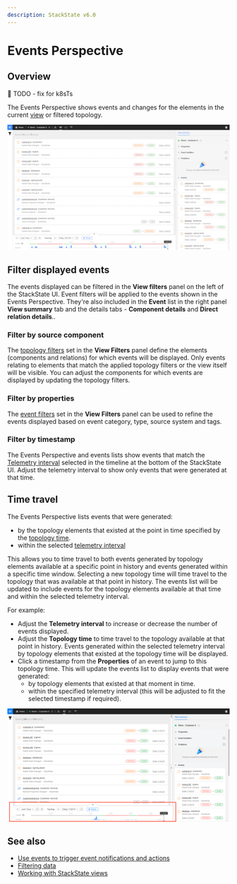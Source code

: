 ```yaml
---
description: StackState v6.0
---
```


# Events Perspective

## Overview

🚧 TODO - fix for k8sTs

The Events Perspective shows events and changes for the elements in the current [view](../views/about_views.md) or filtered topology.

![The Events Perspective](/.gitbook/assets/v51_events-perspective.png)

## Filter displayed events

The events displayed can be filtered in the **View filters** panel on the left of the StackState UI. Event filters will be applied to the events shown in the Events Perspective. They're also included in the **Event** list in the right panel **View summary** tab and the details tabs - **Component details** and **Direct relation details**.. 

### Filter by source component

The [topology filters](../filters.md#filter-topology) set in the **View Filters** panel define the elements \(components and relations\) for which events will be displayed. Only events relating to elements that match the applied topology filters or the view itself will be visible. You can adjust the components for which events are displayed by updating the topology filters.

### Filter by properties

The [event filters](../filters.md#filter-events) set in the **View Filters** panel can be used to refine the events displayed based on event category, type, source system and tags.

### Filter by timestamp

The Events Perspective and events lists show events that match the [Telemetry interval](../timeline-time-travel.md#telemetry-interval) selected in the timeline at the bottom of the StackState UI. Adjust the telemetry interval to show only events that were generated at that time.

## Time travel

The Events Perspective lists events that were generated:

* by the topology elements that existed at the point in time specified by the [topology time](../timeline-time-travel.md#topology-time).
* within the selected [telemetry interval](../timeline-time-travel.md#telemetry-interval)

This allows you to time travel to both events generated by topology elements available at a specific point in history and events generated within a specific time window. Selecting a new topology time will time travel to the topology that was available at that point in history. The events list will be updated to include events for the topology elements available at that time and within the selected telemetry interval.

For example:

* Adjust the **Telemetry interval** to increase or decrease the number of events displayed.
* Adjust the **Topology time** to time travel to the topology available at that point in history. Events generated within the selected telemetry interval by topology elements that existed at the topology time will be displayed.
* Click a timestamp from the **Properties** of an event to jump to this topology time. This will update the events list to display events that were generated:
  * by topology elements that existed at that moment in time.
  * within the specified telemetry interval \(this will be adjusted to fit the selected timestamp if required\).

![Timeline](../../../.gitbook/assets/v51_timeline.png)

## See also

* [Use events to trigger event notifications and actions](/use/events/manage-event-handlers.md)
* [Filtering data](../filters.md)
* [Working with StackState views](../views/about_views.md)
